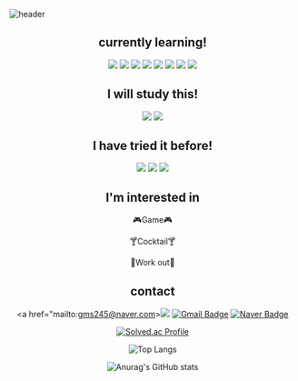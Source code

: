 ![header](https://capsule-render.vercel.app/api?type=waving&color=83dcb7&height=300&section=header&text=Heunoh%20lee&fontSize=90)

<div align="center">
 
## currently learning!
<p>
<img src="https://img.shields.io/badge/python-C0D84D?style=flat-square&logo=python&logoColor=black"/>
<img src="https://img.shields.io/badge/cpp-00B5E3?style=flat-square&logo=cplusplus&logoColor=blue"/>
<img src="https://img.shields.io/badge/javascript-blue?logo=javascript"/>
<img src="https://img.shields.io/badge/TypeScript-black?logo=typescript"/>
<img src="https://img.shields.io/badge/html5-800000?style=flat-square&logo=html5&logoColor=orange"/>
<img src="https://img.shields.io/badge/css-F5F0C5?style=flat-square&logo=csswizardry&logoColor=black"/>
<img src="https://img.shields.io/badge/react-black?logo=react"/>
<img src="https://img.shields.io/badge/ReactNative-black?logo=react"/>
</p>

## I will study this!
<p>
<img src="https://img.shields.io/badge/springboot-blue?logo=springboot"/>
<img src="https://img.shields.io/badge/node.js-6DA55F?logo=node.js&logoColor=white"/>
</p>

## I have tried it before!
<p>
<img src="https://img.shields.io/badge/unity-47302E?style=flat-square&logo=unity&logoColor=white"/>
<img src="https://img.shields.io/badge/unrealengine-47302E?style=flat-square&logo=unrealengine&logoColor=white"/>
<img src="https://img.shields.io/badge/django-F5F0C5?style=flat-square&logo=django&logoColor=black"/>
</p>

## I'm interested in
<p>🎮Game🎮</p>
<p>🍸Cocktail🍸</p>
<p>💪Work out💪</p>

## contact
<a href="mailto:gms245@naver.com><img src="https://img.shields.io/badge/Naver-03C75A?style=flat-square&logo=Naver&logoColor=white&link=mailto:gms245@naver.com"/></a>
[![Gmail Badge](https://img.shields.io/badge/Gmail-d14836?style=flat-square&logo=Gmail&logoColor=white&link=mailto:heunoh01@gmail.com)](mailto:heunoh01@gmail.com)
[![Naver Badge](https://img.shields.io/badge/Naver-03C75A?style=flat-square&logo=Naver&logoColor=white&link=mailto:gms245@naver.com)](mailto:gms245@naver.com)


[![Solved.ac Profile](http://mazassumnida.wtf/api/v2/generate_badge?boj=heunsei0506)](https://solved.ac/heunsei0506/)

![Top Langs](https://github-readme-stats.vercel.app/api/top-langs/?username=heunsei&layout=compact&theme=tokyonight)

![Anurag's GitHub stats](https://github-readme-stats.vercel.app/api?username=heunsei&show_icons=true&theme=tokyonight)
</div>

